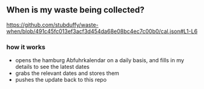 ## When is my waste being collected?
  https://github.com/stubduffy/waste-when/blob/491c45fc013ef3acf3d454da68e08bc4ec7c00b0/cal.json#L1-L6
  
  ### how it works
  - opens the hamburg Abfuhrkalendar on a daily basis, and fills in my details to see the latest dates
  - grabs the relevant dates and stores them
  - pushes the update back to this repo
  
